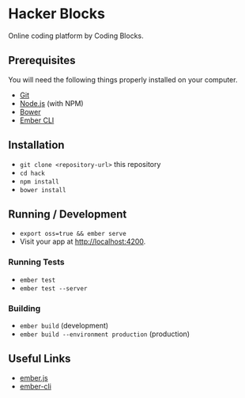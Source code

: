 # Hacker Blocks

Online coding platform by Coding Blocks.

## Prerequisites

You will need the following things properly installed on your computer.

* [Git](https://git-scm.com/)
* [Node.js](https://nodejs.org/) (with NPM)
* [Bower](https://bower.io/)
* [Ember CLI](https://ember-cli.com/)

## Installation

* `git clone <repository-url>` this repository
* `cd hack`
* `npm install`
* `bower install`

## Running / Development

* `export oss=true && ember serve`
* Visit your app at [http://localhost:4200](http://localhost:4200).

### Running Tests

* `ember test`
* `ember test --server`

### Building

* `ember build` (development)
* `ember build --environment production` (production)

## Useful Links

* [ember.js](http://emberjs.com/)
* [ember-cli](https://ember-cli.com/)
